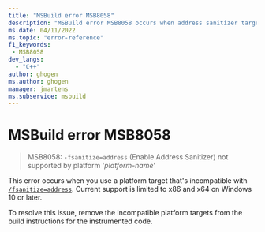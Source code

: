 ```yaml
---
title: "MSBuild error MSB8058"
description: "MSBuild error MSB8058 occurs when address sanitizer targets an unsupported platform."
ms.date: 04/11/2022
ms.topic: "error-reference"
f1_keywords:
 - MSB8058
dev_langs:
  - "C++"
author: ghogen
ms.author: ghogen
manager: jmartens
ms.subservice: msbuild
---
```

# MSBuild error MSB8058

> MSB8058: `-fsanitize=address` (Enable Address Sanitizer) not supported by platform '*platform-name*'

This error occurs when you use a platform target that's incompatible with [`/fsanitize=address`](/cpp/build/reference/fsanitize). Current support is limited to x86 and x64 on Windows 10 or later.

To resolve this issue, remove the incompatible platform targets from the build instructions for the instrumented code.
